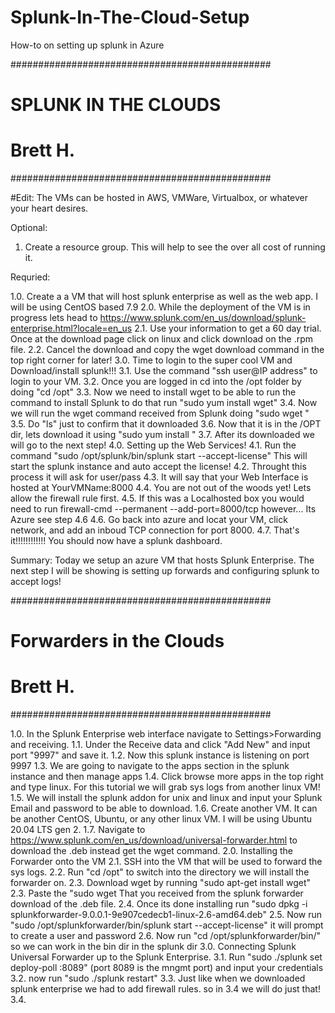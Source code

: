 # Splunk-In-The-Cloud-Setup
How-to on setting up splunk in Azure

###############################################
#            SPLUNK IN THE CLOUDS             #
#                  Brett H.                   #
###############################################

#Edit: The VMs can be hosted in AWS, VMWare, Virtualbox, or whatever your heart desires.

Optional:
1. Create a resource group. This will help to see the over all cost of running it.

Requried:

1.0. Create a a VM that will host splunk enterprise as well as the web app. I will be using CentOS based 7.9
2.0. While the deployment of the VM is in progress lets head to https://www.splunk.com/en_us/download/splunk-enterprise.html?locale=en_us
  2.1. Use your information to get a 60 day trial. Once at the download page click on linux and click download on the .rpm file.
  2.2. Cancel the download and copy the wget download command in the top right corner for later!
3.0. Time to login to the super cool VM and Download/install splunk!!!
  3.1. Use the command "ssh user@IP address" to login to your VM.
  3.2. Once you are logged in cd into the /opt folder by doing "cd /opt"
  3.3. Now we need to install wget to be able to run the command to install Splunk to do that run "sudo yum install wget"
  3.4. Now we will run the wget command received from Splunk doing "sudo wget <Splunk Command>"
  3.5. Do "ls" just to confirm that it downloaded
  3.6. Now that it is in the /OPT dir, lets download it using "sudo yum install <File that was downloaded>"
  3.7. After its downloaded we will go to the next step!
4.0. Setting up the Web Services!
  4.1. Run the command "sudo /opt/splunk/bin/splunk start --accept-license" This will start the splunk instance and auto accept the license!
  4.2. Throught this process it will ask for user/pass
  4.3. It will say that your Web Interface is hosted at YourVMName:8000
  4.4. You are not out of the woods yet! Lets allow the firewall rule first.
  4.5. If this was a Localhosted box you would need to run firewall-cmd --permanent --add-port=8000/tcp however... Its Azure see step 4.6
  4.6. Go back into azure and locat your VM, click network, and add an inboud TCP connection for port 8000.
  4.7. That's it!!!!!!!!!!!! You should now have a splunk dashboard.
  
  Summary: Today we setup an azure VM that hosts Splunk Enterprise. The next step I will be showing is setting up forwards and configuring splunk to accept logs!
  
  
###############################################
#           Forwarders in the Clouds          #
#                  Brett H.                   #
###############################################
  
  
1.0. In the Splunk Enterprise web interface navigate to Settings>Forwarding and receiving.
  1.1. Under the Receive data and click "Add New" and input port "9997" and save it.
  1.2. Now this splunk instance is listening on port 9997 
  1.3. We are going to navigate to the apps section in the splunk instance and then manage apps
  1.4. Click browse more apps in the top right and type linux. For this tutorial we will grab sys logs from another linux VM!
  1.5. We will install the splunk addon for unix and linux and input your Splunk Email and password to be able to download.
  1.6. Create another VM. It can be another CentOS, Ubuntu, or any other linux VM. I will be using Ubuntu 20.04 LTS gen 2.
  1.7. Navigate to https://www.splunk.com/en_us/download/universal-forwarder.html to download the .deb instead get the wget command.
2.0. Installing the Forwarder onto the VM
  2.1. SSH into the VM that will be used to forward the sys logs.
  2.2. Run "cd /opt" to switch into the directory we will install the forwarder on.
  2.3. Download wget by running "sudo apt-get install wget" 
  2.3. Paste the "sudo wget <Splunk install command> That you received from the splunk forwarder download of the .deb file.
  2.4. Once its done installing run "sudo dpkg -i splunkforwarder-9.0.0.1-9e907cedecb1-linux-2.6-amd64.deb"
  2.5. Now run "sudo /opt/splunkforwarder/bin/splunk start --accept-license" it will prompt to create a user and password
  2.6. Now run "cd /opt/splunkforwarder/bin/" so we can work in the bin dir in the splunk dir
3.0. Connecting Splunk Universal Forwarder up to the Splunk Enterprise.
  3.1. Run "sudo ./splunk set deploy-poll <Ip address of splunk enterprise>:8089" (port 8089 is the mngmt port) and input your credentials
  3.2. now run "sudo ./splunk restart"
  3.3. Just like when we downloaded splunk enterprise we had to add firewall rules. so in 3.4 we will do just that!
  3.4. 
  

